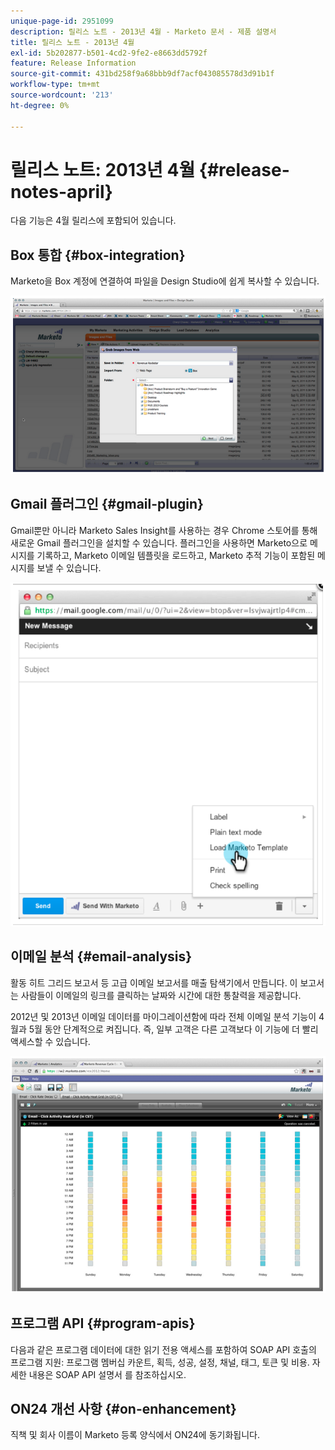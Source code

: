 ```yaml
---
unique-page-id: 2951099
description: 릴리스 노트 - 2013년 4월 - Marketo 문서 - 제품 설명서
title: 릴리스 노트 - 2013년 4월
exl-id: 5b202877-b501-4cd2-9fe2-e8663dd5792f
feature: Release Information
source-git-commit: 431bd258f9a68bbb9df7acf043085578d3d91b1f
workflow-type: tm+mt
source-wordcount: '213'
ht-degree: 0%

---
```


# 릴리스 노트: 2013년 4월 {#release-notes-april}

다음 기능은 4월 릴리스에 포함되어 있습니다.

## Box 통합 {#box-integration}

Marketo을 Box 계정에 연결하여 파일을 Design Studio에 쉽게 복사할 수 있습니다.

![](assets/image2014-9-22-15-3a47-3a56.png)

## Gmail 플러그인 {#gmail-plugin}

Gmail뿐만 아니라 Marketo Sales Insight를 사용하는 경우 Chrome 스토어를 통해 새로운 Gmail 플러그인을 설치할 수 있습니다. 플러그인을 사용하면 Marketo으로 메시지를 기록하고, Marketo 이메일 템플릿을 로드하고, Marketo 추적 기능이 포함된 메시지를 보낼 수 있습니다.

![](assets/image2014-9-22-15-3a48-3a57.png)

## 이메일 분석 {#email-analysis}

활동 히트 그리드 보고서 등 고급 이메일 보고서를 매출 탐색기에서 만듭니다. 이 보고서는 사람들이 이메일의 링크를 클릭하는 날짜와 시간에 대한 통찰력을 제공합니다.

2012년 및 2013년 이메일 데이터를 마이그레이션함에 따라 전체 이메일 분석 기능이 4월과 5월 동안 단계적으로 켜집니다. 즉, 일부 고객은 다른 고객보다 이 기능에 더 빨리 액세스할 수 있습니다.

![](assets/image2014-9-22-15-3a49-3a16.png)

## 프로그램 API {#program-apis}

다음과 같은 프로그램 데이터에 대한 읽기 전용 액세스를 포함하여 SOAP API 호출의 프로그램 지원: 프로그램 멤버십 카운트, 획득, 성공, 설정, 채널, 태그, 토큰 및 비용. 자세한 내용은 SOAP API 설명서 를 참조하십시오.

## ON24 개선 사항 {#on-enhancement}

직책 및 회사 이름이 Marketo 등록 양식에서 ON24에 동기화됩니다.
